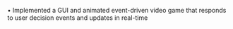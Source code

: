 • Implemented a GUI and animated event-driven video game that responds to user decision events and updates in real-time
